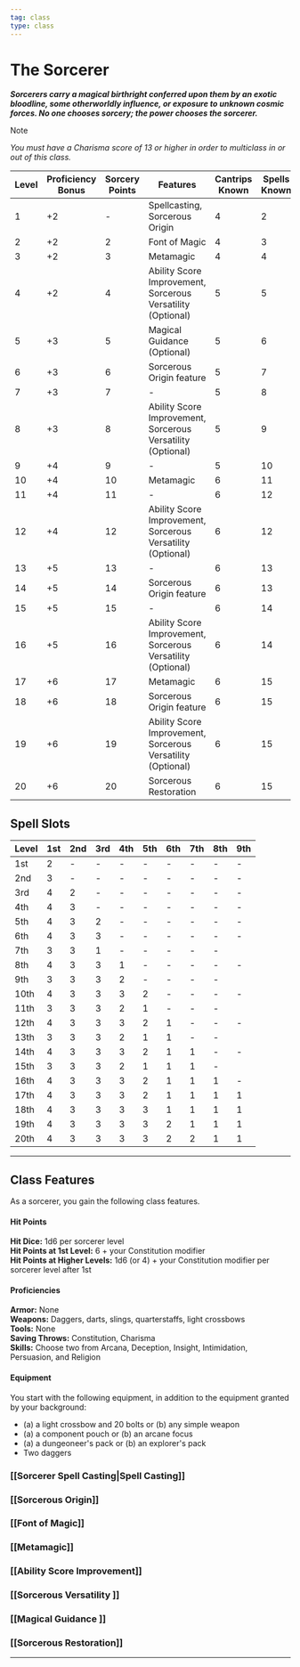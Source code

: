```yaml
---
tag: class
type: class
---
```


# The Sorcerer

**_Sorcerers carry a magical birthright conferred upon them by an exotic bloodline, some otherworldly influence, or exposure to unknown cosmic forces. No one chooses sorcery; the power chooses the sorcerer._**

>[!Note]
_You must have a Charisma score of 13 or higher in order to multiclass in or out of this class._


| Level | Proficiency Bonus | Sorcery Points | Features                                                    | Cantrips Known | Spells Known |
|-------|-------------------|----------------|-------------------------------------------------------------|----------------|--------------|
| 1   | +2                | -              | Spellcasting, Sorcerous Origin                              | 4              | 2            |
| 2   | +2                | 2              | Font of Magic                                               | 4              | 3            |
| 3   | +2                | 3              | Metamagic                                                   | 4              | 4            |
| 4   | +2                | 4              | Ability Score Improvement, Sorcerous Versatility (Optional) | 5              | 5            |
| 5   | +3                | 5              | Magical Guidance (Optional)                                 | 5              | 6            |
| 6   | +3                | 6              | Sorcerous Origin feature                                    | 5              | 7            |
| 7   | +3                | 7              | -                                                           | 5              | 8            |
| 8   | +3                | 8              | Ability Score Improvement, Sorcerous Versatility (Optional) | 5              | 9            |
| 9   | +4                | 9              | -                                                           | 5              | 10           |
| 10  | +4                | 10             | Metamagic                                                   | 6              | 11           |
| 11  | +4                | 11             | -                                                           | 6              | 12           |
| 12  | +4                | 12             | Ability Score Improvement, Sorcerous Versatility (Optional) | 6              | 12           |
| 13  | +5                | 13             | -                                                           | 6              | 13           |
| 14  | +5                | 14             | Sorcerous Origin feature                                    | 6              | 13           |
| 15  | +5                | 15             | -                                                           | 6              | 14           |
| 16  | +5                | 16             | Ability Score Improvement, Sorcerous Versatility (Optional) | 6              | 14           |
| 17  | +6                | 17             | Metamagic                                                   | 6              | 15           |
| 18  | +6                | 18             | Sorcerous Origin feature                                    | 6              | 15           |
| 19  | +6                | 19             | Ability Score Improvement, Sorcerous Versatility (Optional) | 6              | 15           |
| 20  | +6                | 20             | Sorcerous Restoration                                       | 6              | 15           |


## Spell Slots
| Level | 1st | 2nd | 3rd | 4th | 5th | 6th | 7th | 8th | 9th |
|-------|-----|-----|-----|-----|-----|-----|-----|-----|-----|
| 1st   | 2   | -   | -   | -   | -   | -   | -   | -   | -   |
| 2nd   | 3   | -   | -   | -   | -   | -   | -   | -   | -   |
| 3rd   | 4   | 2   | -   | -   | -   | -   | -   | -   | -   |
| 4th   | 4   | 3   | -   | -   | -   | -   | -   | -   | -   |
| 5th   | 4   | 3   | 2   | -   | -   | -   | -   | -   | -   |
| 6th   | 4   | 3   | 3   | -   | -   | -   | -   | -   | -   |
| 7th   | 3   | 3   | 1   | -   | -   | -   | -   | -   |     |
| 8th   | 4   | 3   | 3   | 1   | -   | -   | -   | -   | -   |
| 9th   | 3   | 3   | 3   | 2   | -   | -   | -   | -   |     |
| 10th  | 4   | 3   | 3   | 3   | 2   | -   | -   | -   | -   |
| 11th  | 3   | 3   | 3   | 2   | 1   | -   | -   | -   |     |
| 12th  | 4   | 3   | 3   | 3   | 2   | 1   | -   | -   | -   |
| 13th  | 3   | 3   | 3   | 2   | 1   | 1   | -   | -   |     |
| 14th  | 4   | 3   | 3   | 3   | 2   | 1   | 1   | -   | -   |
| 15th  | 3   | 3   | 3   | 2   | 1   | 1   | 1   | -   |     |
| 16th  | 4   | 3   | 3   | 3   | 2   | 1   | 1   | 1   | -   |
| 17th  | 4   | 3   | 3   | 3   | 2   | 1   | 1   | 1   | 1   |
| 18th  | 4   | 3   | 3   | 3   | 3   | 1   | 1   | 1   | 1   |
| 19th  | 4   | 3   | 3   | 3   | 3   | 2   | 1   | 1   | 1   |
| 20th  | 4   | 3   | 3   | 3   | 3   | 2   | 2   | 1   | 1   |

---

## Class Features

As a sorcerer, you gain the following class features.

#### Hit Points

**Hit Dice:** 1d6 per sorcerer level  
**Hit Points at 1st Level:** 6 + your Constitution modifier  
**Hit Points at Higher Levels:** 1d6 (or 4) + your Constitution modifier per sorcerer level after 1st

#### Proficiencies

**Armor:** None  
**Weapons:** Daggers, darts, slings, quarterstaffs, light crossbows  
**Tools:** None  
**Saving Throws:** Constitution, Charisma  
**Skills:** Choose two from Arcana, Deception, Insight, Intimidation, Persuasion, and Religion

#### Equipment

You start with the following equipment, in addition to the equipment granted by your background:

-   (a) a light crossbow and 20 bolts or (b) any simple weapon
-   (a) a component pouch or (b) an arcane focus
-   (a) a dungeoneer's pack or (b) an explorer's pack
-   Two daggers


### [[Sorcerer Spell Casting|Spell Casting]]
### [[Sorcerous Origin]]
### [[Font of Magic]]
### [[Metamagic]]
### [[Ability Score Improvement]]
### [[Sorcerous Versatility ]]
### [[Magical Guidance ]]
### [[Sorcerous Restoration]]

---
